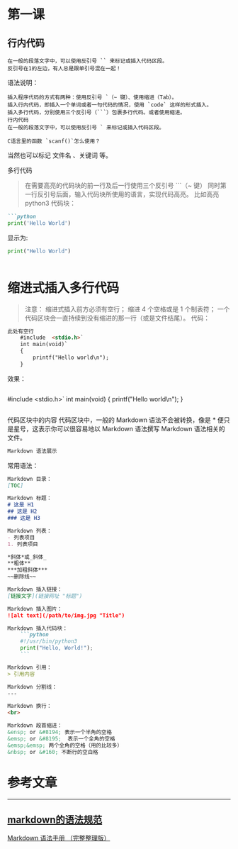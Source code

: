 # 第一课
## 行内代码
```
在一般的段落文字中，可以使用反引号 `` 来标记或插入代码区段。
反引号在1的左边，有人总是跟单引号混在一起！
```
语法说明：
```
插入程序代码的方式有两种：使用反引号 `（~ 键）、使用缩进（Tab）。
插入行内代码，即插入一个单词或者一句代码的情况，使用 `code` 这样的形式插入。
插入多行代码，分别使用三个反引号（```）包裹多行代码。或者使用缩进。
行内代码
在一般的段落文字中，可以使用反引号 ` 来标记或插入代码区段。
```
```
C语言里的函数 `scanf()`怎么使用？
```

当然也可以标记 文件名 、关键词 等。

多行代码
> 在需要高亮的代码块的前一行及后一行使用三个反引号 ```（~ 键）
> 同时第一行反引号后面，输入代码块所使用的语言，实现代码高亮。
> 比如高亮 python3 代码块：

```markdown
```python
print('Hello World')
```
显示为:
```python
print("Hello World")
```
```
```
# 缩进式插入多行代码
> 注意：
> 缩进式插入前方必须有空行；
> 缩进 4 个空格或是 1 个制表符；
> 一个代码区块会一直持续到没有缩进的那一行（或是文件结尾）。
代码：
```markdown
此处有空行
    #include  <stdio.h>`
    int main(void)`
    {
        printf("Hello world\n");
    }
```
效果：
```markdown
```
#include  <stdio.h>`
int main(void)
{
    printf("Hello world\n");
}
```
```
代码区块中的内容
代码区块中，一般的 Markdown 语法不会被转换，像是 * 便只是星号，这表示你可以很容易地以 Markdown 语法撰写 Markdown 语法相关的文件。
```markdown
Markdown 语法展示
```
常用语法：
```markdown
Markdown 目录：
[TOC]

Markdown 标题：
# 这是 H1
## 这是 H2
### 这是 H3

Markdown 列表：
- 列表项目
1. 列表项目

*斜体*或_斜体_
**粗体**
***加粗斜体***
~~删除线~~

Markdown 插入链接：
[链接文字](链接网址 "标题")

Markdown 插入图片：
![alt text](/path/to/img.jpg "Title")

Markdown 插入代码块：
    ```python
    #!/usr/bin/python3
    print("Hello, World!");
    ```

Markdown 引用：
> 引用内容

Markdown 分割线：
---

Markdown 换行：
<br>

Markdown 段首缩进：
&ensp; or &#8194; 表示一个半角的空格
&emsp; or &#8195;  表示一个全角的空格
&emsp;&emsp; 两个全角的空格（用的比较多）
&nbsp; or &#160; 不断行的空白格
```


# 参考文章
---
[markdown的语法规范](https://www.jianshu.com/p/84481d344a3f)
---
[Markdown 语法手册 （完整整理版）](https://blog.csdn.net/witnessai1/article/details/52551362)
